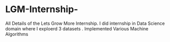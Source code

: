 # LGM-Internship-
All Details of the Lets Grow More Internship. I  did internship in Data Science domain where I exploerd 3 datasets . Implemented Various Machine Algorithms
